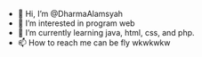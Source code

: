 - 👋 Hi, I’m @DharmaAlamsyah
- 👀 I’m interested in program web
- 🌱 I’m currently learning java, html, css, and php.
- 📫 How to reach me can be fly wkwkwkw

<!---
DharmaAlamsyah/DharmaAlamsyah is a ✨ special ✨ repository because its `README.md` (this file) appears on your GitHub profile.
You can click the Preview link to take a look at your changes.
--->
